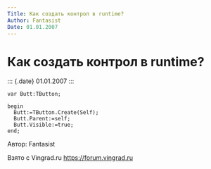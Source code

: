```yaml
---
Title: Как создать контрол в runtime?
Author: Fantasist
Date: 01.01.2007
---
```



Как создать контрол в runtime?
==============================

::: {.date}
01.01.2007
:::

    var Butt:TButton;

    begin
      Butt:=TButton.Create(Self);
      Butt.Parent:=self;
      Butt.Visible:=true;
    end;

Автор: Fantasist

Взято с Vingrad.ru <https://forum.vingrad.ru>

